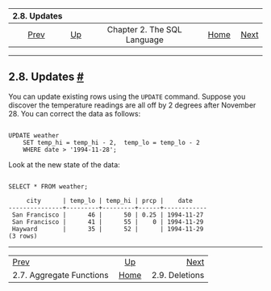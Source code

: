 <!--?xml version="1.0" encoding="UTF-8" standalone="no"?-->

|                      2.8. Updates                     |                                                       |                             |                                                       |                                                |
| :---------------------------------------------------: | :---------------------------------------------------- | :-------------------------: | ----------------------------------------------------: | ---------------------------------------------: |
| [Prev](tutorial-agg.html "2.7. Aggregate Functions")  | [Up](tutorial-sql.html "Chapter 2. The SQL Language") | Chapter 2. The SQL Language | [Home](index.html "PostgreSQL 17devel Documentation") |  [Next](tutorial-delete.html "2.9. Deletions") |

***

## 2.8. Updates [#](#TUTORIAL-UPDATE)

You can update existing rows using the `UPDATE` command. Suppose you discover the temperature readings are all off by 2 degrees after November 28. You can correct the data as follows:

```

UPDATE weather
    SET temp_hi = temp_hi - 2,  temp_lo = temp_lo - 2
    WHERE date > '1994-11-28';
```

Look at the new state of the data:

```

SELECT * FROM weather;

     city      | temp_lo | temp_hi | prcp |    date
---------------+---------+---------+------+------------
 San Francisco |      46 |      50 | 0.25 | 1994-11-27
 San Francisco |      41 |      55 |    0 | 1994-11-29
 Hayward       |      35 |      52 |      | 1994-11-29
(3 rows)
```

***

|                                                       |                                                       |                                                |
| :---------------------------------------------------- | :---------------------------------------------------: | ---------------------------------------------: |
| [Prev](tutorial-agg.html "2.7. Aggregate Functions")  | [Up](tutorial-sql.html "Chapter 2. The SQL Language") |  [Next](tutorial-delete.html "2.9. Deletions") |
| 2.7. Aggregate Functions                              | [Home](index.html "PostgreSQL 17devel Documentation") |                                 2.9. Deletions |
